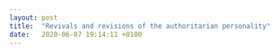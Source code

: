 ```yaml
---
layout: post
title:  "Revivals and revisions of the authoritarian personality"
date:   2020-06-07 19:14:11 +0100
---
```


